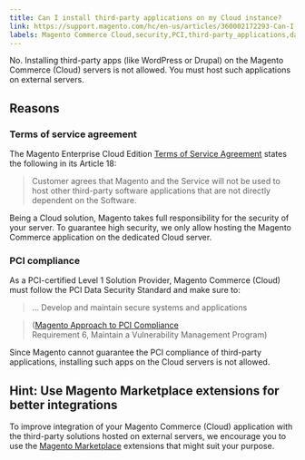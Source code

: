 ```yaml
---
title: Can I install third-party applications on my Cloud instance?
link: https://support.magento.com/hc/en-us/articles/360002172293-Can-I-install-third-party-applications-on-my-Cloud-instance-
labels: Magento Commerce Cloud,security,PCI,third-party_applications,data,FAQ
---
```


<p>No. Installing third-party apps (like WordPress or Drupal) on the Magento Commerce (Cloud) servers is not allowed. You must host such applications on external servers.</p>
<h2>Reasons</h2>
<h3>Terms of service agreement</h3>
<p>The Magento Enterprise Cloud Edition <a href="https://magento.com/legal/terms/cloud-terms">Terms of Service Agreement</a> states the following in its Article 18:</p>
<blockquote>Customer agrees that Magento and the Service will not be used to host other third-party software applications that are not directly dependent on the Software.</blockquote>
<p>Being a Cloud solution, Magento takes full responsibility for the security of your server. To guarantee high security, we only allow hosting the Magento Commerce application on the dedicated Cloud server.</p>
<h3>PCI compliance</h3>
<p>As a PCI-certified Level 1 Solution Provider, Magento Commerce (Cloud) must follow the PCI Data Security Standard and make sure to:</p>
<blockquote>... Develop and maintain secure systems and applications</blockquote>
<blockquote>(<a href="https://magento.com/pci-compliance">Magento Approach to PCI Compliance</a><br/>Requirement 6, Maintain a Vulnerability Management Program)</blockquote>
<p>Since Magento cannot guarantee the PCI compliance of third-party applications, installing such apps on the Cloud servers is not allowed.</p>
<h2>Hint: Use Magento Marketplace extensions for better integrations</h2>
<p>To improve integration of your Magento Commerce (Cloud) application with the third-party solutions hosted on external servers, we encourage you to use the <a href="https://marketplace.magento.com">Magento Marketplace</a> extensions that might suit your purpose.</p>